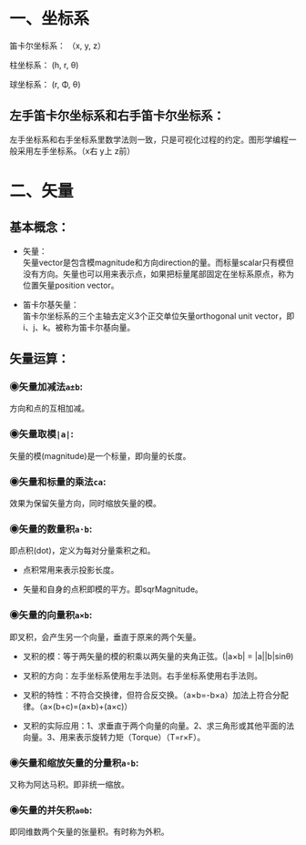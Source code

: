 # 一、坐标系

笛卡尔坐标系：
（x, y, z）

柱坐标系：
(h, r, θ)

球坐标系：
(r, Φ, θ)

## 左手笛卡尔坐标系和右手笛卡尔坐标系：

左手坐标系和右手坐标系里数学法则一致，只是可视化过程的约定。图形学编程一般采用左手坐标系。（x右  y上 z前）  





# 二、矢量  

## 基本概念：  

- 矢量：  
矢量vector是包含模magnitude和方向direction的量。而标量scalar只有模但没有方向。矢量也可以用来表示点，如果把标量尾部固定在坐标系原点，称为位置矢量position vector。  

- 笛卡尔基矢量：  
笛卡尔坐标系的三个主轴去定义3个正交单位矢量orthogonal unit vector，即i、j、k。被称为笛卡尔基向量。  

## 矢量运算：  

### ◉矢量加减法`a±b`:

方向和点的互相加减。

### ◉矢量取模`|a|`:

矢量的模(magnitude)是一个标量，即向量的长度。

### ◉矢量和标量的乘法`ca`:  

效果为保留矢量方向，同时缩放矢量的模。

### ◉矢量的数量积`a·b`:

即点积(dot)，定义为每对分量乘积之和。

- 点积常用来表示投影长度。

- 矢量和自身的点积即模的平方。即sqrMagnitude。

### ◉矢量的向量积`a×b`:

即叉积，会产生另一个向量，垂直于原来的两个矢量。  

- 叉积的模：等于两矢量的模的积乘以两矢量的夹角正弦。(|a×b| = |a||b|sinθ)

- 叉积的方向：左手坐标系使用左手法则。右手坐标系使用右手法则。

- 叉积的特性：不符合交换律，但符合反交换。（a×b=-b×a）加法上符合分配律。（a×(b+c)=(a×b)+(a×c)）

- 叉积的实际应用：1、求垂直于两个向量的向量。2、求三角形或其他平面的法向量。3、用来表示旋转力矩（Torque）（T=r×F）。

### ◉矢量和缩放矢量的分量积`a∘b`:  

又称为阿达马积。即非统一缩放。

### ◉矢量的并矢积`a⊗b`:

即同维数两个矢量的张量积。有时称为外积。  


